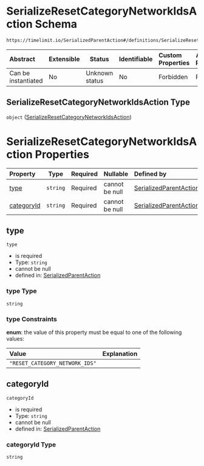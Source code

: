 # SerializeResetCategoryNetworkIdsAction Schema

```txt
https://timelimit.io/SerializedParentAction#/definitions/SerializeResetCategoryNetworkIdsAction
```




| Abstract            | Extensible | Status         | Identifiable | Custom Properties | Additional Properties | Access Restrictions | Defined In                                                                                        |
| :------------------ | ---------- | -------------- | ------------ | :---------------- | --------------------- | ------------------- | ------------------------------------------------------------------------------------------------- |
| Can be instantiated | No         | Unknown status | No           | Forbidden         | Forbidden             | none                | [SerializedParentAction.schema.json\*](SerializedParentAction.schema.json "open original schema") |

## SerializeResetCategoryNetworkIdsAction Type

`object` ([SerializeResetCategoryNetworkIdsAction](serializedparentaction-definitions-serializeresetcategorynetworkidsaction.md))

# SerializeResetCategoryNetworkIdsAction Properties

| Property                  | Type     | Required | Nullable       | Defined by                                                                                                                                                                                                                                                |
| :------------------------ | -------- | -------- | -------------- | :-------------------------------------------------------------------------------------------------------------------------------------------------------------------------------------------------------------------------------------------------------- |
| [type](#type)             | `string` | Required | cannot be null | [SerializedParentAction](serializedparentaction-definitions-serializeresetcategorynetworkidsaction-properties-type.md "https&#x3A;//timelimit.io/SerializedParentAction#/definitions/SerializeResetCategoryNetworkIdsAction/properties/type")             |
| [categoryId](#categoryId) | `string` | Required | cannot be null | [SerializedParentAction](serializedparentaction-definitions-serializeresetcategorynetworkidsaction-properties-categoryid.md "https&#x3A;//timelimit.io/SerializedParentAction#/definitions/SerializeResetCategoryNetworkIdsAction/properties/categoryId") |

## type




`type`

-   is required
-   Type: `string`
-   cannot be null
-   defined in: [SerializedParentAction](serializedparentaction-definitions-serializeresetcategorynetworkidsaction-properties-type.md "https&#x3A;//timelimit.io/SerializedParentAction#/definitions/SerializeResetCategoryNetworkIdsAction/properties/type")

### type Type

`string`

### type Constraints

**enum**: the value of this property must be equal to one of the following values:

| Value                          | Explanation |
| :----------------------------- | ----------- |
| `"RESET_CATEGORY_NETWORK_IDS"` |             |

## categoryId




`categoryId`

-   is required
-   Type: `string`
-   cannot be null
-   defined in: [SerializedParentAction](serializedparentaction-definitions-serializeresetcategorynetworkidsaction-properties-categoryid.md "https&#x3A;//timelimit.io/SerializedParentAction#/definitions/SerializeResetCategoryNetworkIdsAction/properties/categoryId")

### categoryId Type

`string`
